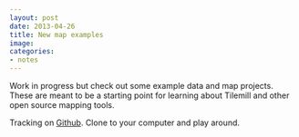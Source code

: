 ```yaml
---
layout: post 
date: 2013-04-26
title: New map examples
image: 
categories:
- notes
---
```


Work in progress but check out some example data and map projects. These are meant to be a starting point for learning about Tilemill and other open source mapping tools. 

Tracking on [Github](https://github.com/smit1678/map-data-examples). Clone to your computer and play around. 